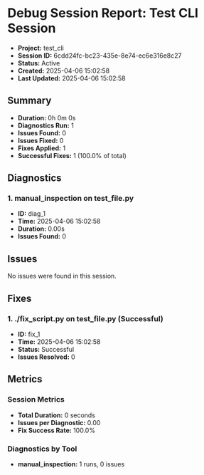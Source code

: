 # Debug Session Report: Test CLI Session

- **Project:** test_cli
- **Session ID:** 6cdd24fc-bc23-435e-8e74-ec6e316e8c27
- **Status:** Active
- **Created:** 2025-04-06 15:02:58
- **Last Updated:** 2025-04-06 15:02:58


## Summary

- **Duration:** 0h 0m 0s
- **Diagnostics Run:** 1
- **Issues Found:** 0
- **Issues Fixed:** 0
- **Fixes Applied:** 1
- **Successful Fixes:** 1 (100.0% of total)

## Diagnostics

### 1. manual_inspection on test_file.py

- **ID:** diag_1
- **Time:** 2025-04-06 15:02:58
- **Duration:** 0.00s
- **Issues Found:** 0

## Issues

No issues were found in this session.

## Fixes

### 1. ./fix_script.py on test_file.py (Successful)

- **ID:** fix_1
- **Time:** 2025-04-06 15:02:58
- **Status:** Successful
- **Issues Resolved:** 0

## Metrics

### Session Metrics
- **Total Duration:** 0 seconds
- **Issues per Diagnostic:** 0.00
- **Fix Success Rate:** 100.0%

### Diagnostics by Tool
- **manual_inspection:** 1 runs, 0 issues